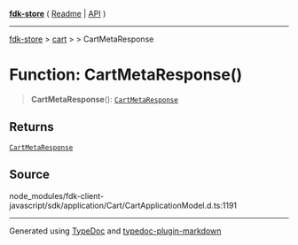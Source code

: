 [**fdk-store**](../../../README.md) ( [Readme](../../../README.md) \| [API](../../../API.md) )

---

[fdk-store](../../../API.md) > [cart](../../README.md) > [<internal>](../README.md) > CartMetaResponse

# Function: CartMetaResponse()

> **CartMetaResponse**(): [`CartMetaResponse`](../type-aliases/type-alias.CartMetaResponse.md)

## Returns

[`CartMetaResponse`](../type-aliases/type-alias.CartMetaResponse.md)

## Source

node_modules/fdk-client-javascript/sdk/application/Cart/CartApplicationModel.d.ts:1191

---

Generated using [TypeDoc](https://typedoc.org/) and [typedoc-plugin-markdown](https://www.npmjs.com/package/typedoc-plugin-markdown)
